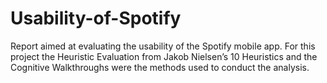 # Usability-of-Spotify
Report aimed at evaluating the usability of the Spotify mobile app.
For this project the Heuristic Evaluation from Jakob Nielsen’s 10 Heuristics and the Cognitive Walkthroughs were the methods used to conduct the analysis.
